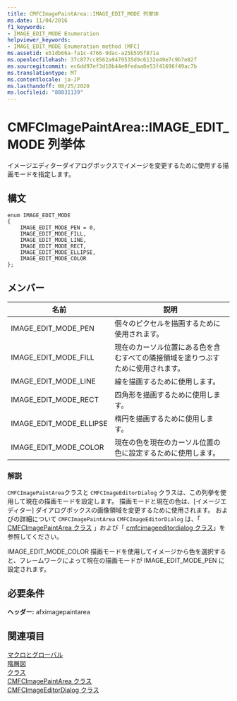```yaml
---
title: CMFCImagePaintArea::IMAGE_EDIT_MODE 列挙体
ms.date: 11/04/2016
f1_keywords:
- IMAGE_EDIT_MODE Enumeration
helpviewer_keywords:
- IMAGE_EDIT_MODE Enumeration method [MFC]
ms.assetid: e51db66a-fa1c-4766-9dac-a25b595f871a
ms.openlocfilehash: 37c877cc8562a9479535d9c6132e49e7c9b7e82f
ms.sourcegitcommit: ec6dd97ef3d10b44e0fedaa8e53f41696f49ac7b
ms.translationtype: MT
ms.contentlocale: ja-JP
ms.lasthandoff: 08/25/2020
ms.locfileid: "88831139"
---
```

# <a name="cmfcimagepaintareaimage_edit_mode-enumeration"></a>CMFCImagePaintArea::IMAGE_EDIT_MODE 列挙体

イメージエディターダイアログボックスでイメージを変更するために使用する描画モードを指定します。

## <a name="syntax"></a>構文

```
enum IMAGE_EDIT_MODE
{
    IMAGE_EDIT_MODE_PEN = 0,
    IMAGE_EDIT_MODE_FILL,
    IMAGE_EDIT_MODE_LINE,
    IMAGE_EDIT_MODE_RECT,
    IMAGE_EDIT_MODE_ELLIPSE,
    IMAGE_EDIT_MODE_COLOR
};
```

## <a name="members"></a>メンバー

|名前|説明|
|-|-|
|IMAGE_EDIT_MODE_PEN|個々のピクセルを描画するために使用されます。|
|IMAGE_EDIT_MODE_FILL|現在のカーソル位置にある色を含むすべての隣接領域を塗りつぶすために使用されます。|
|IMAGE_EDIT_MODE_LINE|線を描画するために使用します。|
|IMAGE_EDIT_MODE_RECT|四角形を描画するために使用します。|
|IMAGE_EDIT_MODE_ELLIPSE|楕円を描画するために使用します。|
|IMAGE_EDIT_MODE_COLOR|現在の色を現在のカーソル位置の色に設定するために使用します。|

### <a name="remarks"></a>解説

`CMFCImagePaintArea`クラスと `CMFCImageEditorDialog` クラスは、この列挙を使用して現在の描画モードを設定します。 描画モードと現在の色は、[イメージエディター] ダイアログボックスの画像領域を変更するために使用されます。 およびの詳細について `CMFCImagePaintArea` `CMFCImageEditorDialog` は、「 [CMFCImagePaintArea クラス](../../mfc/reference/cmfcimagepaintarea-class.md) 」および「 [cmfcimageeditordialog クラス](../../mfc/reference/cmfcimageeditordialog-class.md)」を参照してください。

IMAGE_EDIT_MODE_COLOR 描画モードを使用してイメージから色を選択すると、フレームワークによって現在の描画モードが IMAGE_EDIT_MODE_PEN に設定されます。

## <a name="requirements"></a>必要条件

**ヘッダー:** afximagepaintarea

## <a name="see-also"></a>関連項目

[マクロとグローバル](../../mfc/reference/mfc-macros-and-globals.md)<br/>
[階層図](../../mfc/hierarchy-chart.md)<br/>
[クラス](../../mfc/reference/mfc-classes.md)<br/>
[CMFCImagePaintArea クラス](../../mfc/reference/cmfcimagepaintarea-class.md)<br/>
[CMFCImageEditorDialog クラス](../../mfc/reference/cmfcimageeditordialog-class.md)

